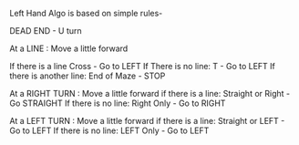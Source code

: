 Left Hand Algo is based on simple rules-

DEAD END - U turn

At a LINE :
Move a little forward

If there is a line  Cross - Go to LEFT
If There is no line: T - Go to LEFT
If there is another line: End of Maze  - STOP

At a RIGHT TURN :
Move a little forward
if there is a line:  Straight or Right - Go STRAIGHT
If there is no line:  Right Only - Go to RIGHT

At a  LEFT TURN :
Move a little forward
if there is a line:  Straight or LEFT - Go to LEFT
If there is no line:  LEFT Only - Go to LEFT
